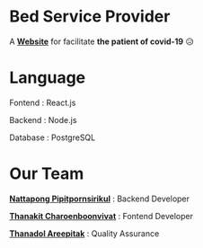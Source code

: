 # Bed Service Provider 
A [**Website**](https://bsp-serviceprovider.netlify.app/) for facilitate **the patient of covid-19** :disappointed_relieved:



# Language
Fontend : React.js

Backend : Node.js

Database : PostgreSQL

# Our Team
[**Nattapong Pipitpornsirikul**](https://github.com/NattapongPi) : Backend Developer

[**Thanakit Charoenboonvivat**](https://github.com/m1crochip) : Fontend Developer

[**Thanadol Areepitak**](https://github.com/EnglyME) : Quality Assurance
